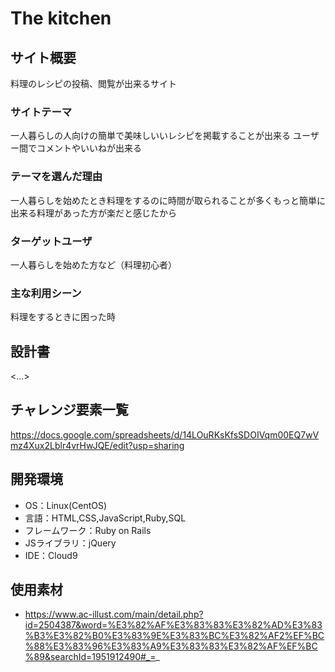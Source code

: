 # The kitchen

## サイト概要
料理のレシピの投稿、閲覧が出来るサイト

### サイトテーマ
一人暮らしの人向けの簡単で美味しいいレシピを掲載することが出来る
ユーザー間でコメントやいいねが出来る

### テーマを選んだ理由
一人暮らしを始めたとき料理をするのに時間が取られることが多くもっと簡単に出来る料理があった方が楽だと感じたから

### ターゲットユーザ
一人暮らしを始めた方など（料理初心者）

### 主な利用シーン
料理をするときに困った時

## 設計書
<...>

## チャレンジ要素一覧
https://docs.google.com/spreadsheets/d/14LOuRKsKfsSDOIVqm00EQ7wVmz4Xux2Lblr4vrHwJQE/edit?usp=sharing

## 開発環境
- OS：Linux(CentOS)
- 言語：HTML,CSS,JavaScript,Ruby,SQL
- フレームワーク：Ruby on Rails
- JSライブラリ：jQuery
- IDE：Cloud9

## 使用素材
- https://www.ac-illust.com/main/detail.php?id=2504387&word=%E3%82%AF%E3%83%83%E3%82%AD%E3%83%B3%E3%82%B0%E3%83%9E%E3%83%BC%E3%82%AF2%EF%BC%88%E3%83%96%E3%83%A9%E3%83%83%E3%82%AF%EF%BC%89&searchId=1951912490#_=_
